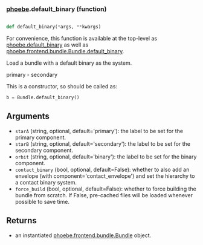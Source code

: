 ### [phoebe](phoebe.md).default_binary (function)


```py

def default_binary(*args, **kwargs)

```



For convenience, this function is available at the top-level as
[phoebe.default_binary](phoebe.default_binary.md) as well as
[phoebe.frontend.bundle.Bundle.default_binary](phoebe.frontend.bundle.Bundle.default_binary.md).

Load a bundle with a default binary as the system.

primary - secondary

This is a constructor, so should be called as:

```py
b = Bundle.default_binary()
```

Arguments
-----------
* `starA` (string, optional, default='primary'): the label to be set for
    the primary component.
* `starB` (string, optional, default='secondary'): the label to be set for
    the secondary component.
* `orbit` (string, optional, default='binary'): the label to be set for
    the binary component.
* `contact_binary` (bool, optional, default=False): whether to also
    add an envelope (with component='contact_envelope') and set the
    hierarchy to a contact binary system.
* `force_build` (bool, optional, default=False): whether to force building
    the bundle from scratch.  If False, pre-cached files will be loaded
    whenever possible to save time.

Returns
-----------
* an instantiated [phoebe.frontend.bundle.Bundle](phoebe.frontend.bundle.Bundle.md) object.

